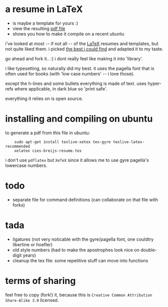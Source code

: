# a resume in LaTeX

 * is maybe a template for yours :)
 * view the resulting [pdf file](https://github.com/cies/resume/raw/master/cies-breijs-resume.pdf)
 * shows you how to make it compile on a recent ubuntu

i've looked at most -- if not all -- of the [LaTeX](http://en.wikipedia.org/wiki/LaTeX) resumes and templates, but not quite liked them. i picked [the best i could find](http://www.toofishes.net/blog/tags/latex) and adapted it to my taste.

go ahead and fork it.. :)  i dont really feel like making it into
'library'.

i like typesetting, so naturally did my best. it uses the pagella font
that is often used for books (with 'low case numbers' -- i love those).

except the h-lines and some bullets everything is made of text. uses
hyper-refs where applicable, in dark blue so 'print safe'.

everything it relies on is open source.



# installing and compiling on ubuntu

to generate a pdf from this file in ubuntu:

        sudo apt-get install texlive-xetex tex-gyre texlive-latex-recommended
        xelatex cies-breijs-resume.tex

i don't use `pdflatex` but `XeTeX` since it allows me to use gyre pagella's lowercase numbers.



# todo

  * separate file for command definitions (can collaborate on that
    file with forks)


# tada

  * ligatures (not very noticable with the gyre/pagella font, one couldtry libertine or hoefler)
  * old style numbers (had to make the apostrophes look nice on double-digit years)
  * cleanup the tex file: some repetitive stuff can move into functions



# terms of sharing

feel free to copy (fork!) it, because this is `Creative Common Attribution Share-Alike 3.0` licensed.
